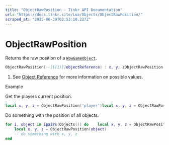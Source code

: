 ```yaml
---
title: "ObjectRawPosition - Tinkr API Documentation"
url: "https://docs.tinkr.site/Lua/Objects/ObjectRawPosition/"
scraped_at: "2025-06-30T02:53:10.227Z"
---
```


# ObjectRawPosition

Returns the raw position of a [`WowGameObject`](../WowGameObject/).

```lua
ObjectRawPosition(--[[(1)]]objectReference) : x, y, zObjectRawPosition(--[[(1)]]objectReference) : x, y, z
```

1.  See [Object Reference](../ObjectReference/) for more information on possible values.

Example

Get the players current position.

```lua
local x, y, z = ObjectRawPosition('player')local x, y, z = ObjectRawPosition('player')
```

Do something with the position of all objects.

```lua
for i, object in ipairs(Objects()) do    local x, y, z = ObjectRawPosition(object)    -- do something with x, y, zendfor i, object in ipairs(Objects()) do
    local x, y, z = ObjectRawPosition(object)
    -- do something with x, y, z
end
```